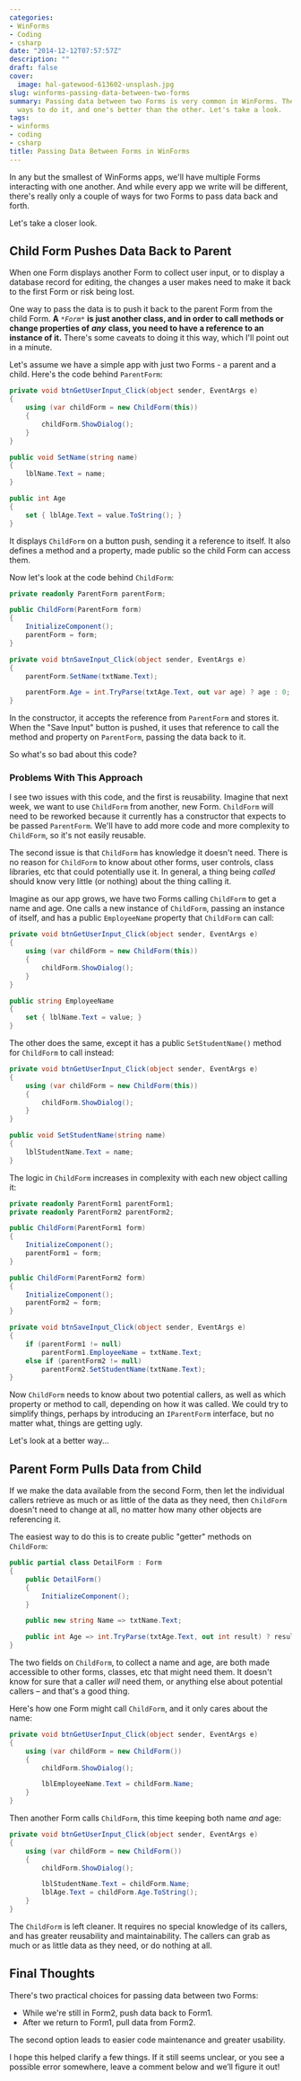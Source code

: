 ```yaml
---
categories:
- WinForms
- Coding
- csharp
date: "2014-12-12T07:57:57Z"
description: ""
draft: false
cover:
  image: hal-gatewood-613602-unsplash.jpg
slug: winforms-passing-data-between-two-forms
summary: Passing data between two Forms is very common in WinForms. There's a couple
  ways to do it, and one's better than the other. Let's take a look.
tags:
- winforms
- coding
- csharp
title: Passing Data Between Forms in WinForms
---
```

In any but the smallest of WinForms apps, we'll have multiple Forms interacting with one another. And while every app we write will be different, there's really only a couple of ways for two Forms to pass data back and forth.

Let's take a closer look.

## Child Form Pushes Data Back to Parent

When one Form displays another Form to collect user input, or to display a database record for editing, the changes a user makes need to make it back to the first Form or risk being lost.

One way to pass the data is to push it back to the parent Form from the child Form. **A** *`*Form*`* **is just another class, and in order to call methods or change properties of** _**any**_ **class, you need to have a reference to an instance of it.** There's some caveats to doing it this way, which I'll point out in a minute.

Let's assume we have a simple app with just two Forms - a parent and a child. Here's the code behind `ParentForm`:

```csharp
private void btnGetUserInput_Click(object sender, EventArgs e)
{
    using (var childForm = new ChildForm(this))
    {
        childForm.ShowDialog();
    }
}

public void SetName(string name)
{
    lblName.Text = name;
}

public int Age
{
    set { lblAge.Text = value.ToString(); }
}
```

It displays `ChildForm` on a button push, sending it a reference to itself. It also defines a method and a property, made public so the child Form can access them.

Now let's look at the code behind `ChildForm`:

```csharp
private readonly ParentForm parentForm;

public ChildForm(ParentForm form)
{
    InitializeComponent();
    parentForm = form;
}

private void btnSaveInput_Click(object sender, EventArgs e)
{
    parentForm.SetName(txtName.Text);

    parentForm.Age = int.TryParse(txtAge.Text, out var age) ? age : 0;
}
```

In the constructor, it accepts the reference from `ParentForm` and stores it. When the "Save Input" button is pushed, it uses that reference to call the method and property on `ParentForm`, passing the data back to it.

So what's so bad about this code?

### Problems With This Approach

I see two issues with this code, and the first is reusability. Imagine that next week, we want to use `ChildForm` from another, new Form. `ChildForm` will need to be reworked because it currently has a constructor that expects to be passed `ParentForm`. We'll have to add more code and more complexity to `ChildForm`, so it's not easily reusable.

The second issue is that `ChildForm` has knowledge it doesn't need. There is no reason for `ChildForm` to know about other forms, user controls, class libraries, etc that could potentially use it. In general, a thing being _called_ should know very little (or nothing) about the thing calling it.

Imagine as our app grows, we have two Forms calling `ChildForm` to get a name and age. One calls a new instance of `ChildForm`, passing an instance of itself, and has a public `EmployeeName` property that `ChildForm` can call:

```csharp
private void btnGetUserInput_Click(object sender, EventArgs e)
{
    using (var childForm = new ChildForm(this))
    {
        childForm.ShowDialog();
    }
}

public string EmployeeName
{
    set { lblName.Text = value; }
}
```

The other does the same, except it has a public `SetStudentName()` method for `ChildForm` to call instead:

```csharp
private void btnGetUserInput_Click(object sender, EventArgs e)
{
    using (var childForm = new ChildForm(this))
    {
        childForm.ShowDialog();
    }
}

public void SetStudentName(string name)
{
    lblStudentName.Text = name;
}
```

The logic in `ChildForm` increases in complexity with each new object calling it:

```csharp
private readonly ParentForm1 parentForm1;
private readonly ParentForm2 parentForm2;

public ChildForm(ParentForm1 form)
{
    InitializeComponent();
    parentForm1 = form;
}

public ChildForm(ParentForm2 form)
{
    InitializeComponent();
    parentForm2 = form;
}

private void btnSaveInput_Click(object sender, EventArgs e)
{
    if (parentForm1 != null)
        parentForm1.EmployeeName = txtName.Text;
    else if (parentForm2 != null)
        parentForm2.SetStudentName(txtName.Text);
}
```

Now `ChildForm` needs to know about two potential callers, as well as which property or method to call, depending on how it was called. We could try to simplify things, perhaps by introducing an `IParentForm` interface, but no matter what, things are getting ugly.

Let's look at a better way...

## Parent Form Pulls Data from Child

If we make the data available from the second Form, then let the individual callers retrieve as much or as little of the data as they need, then `ChildForm` doesn't need to change at all, no matter how many other objects are referencing it.

The easiest way to do this is to create public "getter" methods on `ChildForm`:

```csharp
public partial class DetailForm : Form
{
    public DetailForm()
    {
        InitializeComponent();
    }

    public new string Name => txtName.Text;

    public int Age => int.TryParse(txtAge.Text, out int result) ? result : 0;
}
```

The two fields on `ChildForm`, to collect a name and age, are both made accessible to other forms, classes, etc that might need them. It doesn't know for sure that a caller _will_ need them, or anything else about potential callers – and that's a good thing.

Here's how one Form might call `ChildForm`, and it only cares about the name:

```csharp
private void btnGetUserInput_Click(object sender, EventArgs e)
{
    using (var childForm = new ChildForm())
    {
        childForm.ShowDialog();

        lblEmployeeName.Text = childForm.Name;
    }
}
```

Then another Form calls `ChildForm`, this time keeping both name _and_ age:

```csharp
private void btnGetUserInput_Click(object sender, EventArgs e)
{
    using (var childForm = new ChildForm())
    {
        childForm.ShowDialog();

        lblStudentName.Text = childForm.Name;
        lblAge.Text = childForm.Age.ToString();
    }
}
```

The `ChildForm` is left cleaner. It requires no special knowledge of its callers, and has greater reusability and maintainability. The callers can grab as much or as little data as they need, or do nothing at all.

## Final Thoughts

There's two practical choices for passing data between two Forms:

- While we're still in Form2, push data back to Form1.
- After we return to Form1, pull data from Form2.

The second option leads to easier code maintenance and greater usability.

I hope this helped clarify a few things. If it still seems unclear, or you see a possible error somewhere, leave a comment below and we’ll figure it out!